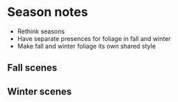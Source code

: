 # Season notes
* Rethink seasons
* Have separate presences for foliage in fall and winter
* Make fall and winter foliage its own shared style

## Fall scenes
<!-- * M (bennettCouch)
* Good Night, Sita (lizGate, goKarts, lizGateStreet)
* Garryowen (lizCouch, oaklandVolkswagen)
* Golden Cord (oaklandHouses, oaklandResidential, oaklandCommercial, oaklandPublic) -->

## Winter scenes